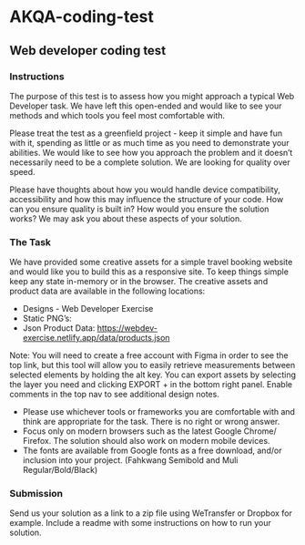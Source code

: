 # AKQA-coding-test

## Web developer coding test

### Instructions

The purpose of this test is to assess how you might approach a typical Web
Developer task. We have left this open-ended and would like to see your
methods and which tools you feel most comfortable with.

Please treat the test as a greenfield project - keep it simple and have fun
with it, spending as little or as much time as you need to demonstrate your
abilities. We would like to see how you approach the problem and it doesn’t
necessarily need to be a complete solution. We are looking for quality over speed.

Please have thoughts about how you would handle device compatibility,
accessibility and how this may influence the structure of your code. How can
you ensure quality is built in? How would you ensure the solution works? We
may ask you about these aspects of your solution.

### The Task

We have provided some creative assets for a simple travel booking website
and would like you to build this as a responsive site. To keep things simple
keep any state in-memory or in the browser. The creative assets and product
data are available in the following locations:

* Designs - Web Developer Exercise
* Static PNG’s: 
* Json Product Data: https://webdev-exercise.netlify.app/data/products.json

Note: You will need to create a free account with Figma in order to see the
top link, but this tool will allow you to easily retrieve measurements between
selected elements by holding the alt key. You can export assets by selecting
the layer you need and clicking EXPORT + in the bottom right panel. Enable
comments in the top nav to see additional design notes.

- Please use whichever tools or frameworks you are comfortable with and
    think are appropriate for the task. There is no right or wrong answer.
- Focus only on modern browsers such as the latest Google Chrome/
    Firefox. The solution should also work on modern mobile devices.
- The fonts are available from Google fonts as a free download, and/or inclusion
    into your project. (Fahkwang Semibold and Muli Regular/Bold/Black)

### Submission

Send us your solution as a link to a zip file using WeTransfer or Dropbox for
example. Include a readme with some instructions on how to run your solution.


